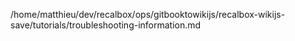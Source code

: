 /home/matthieu/dev/recalbox/ops/gitbooktowikijs/recalbox-wikijs-save/tutorials/troubleshooting-information.md